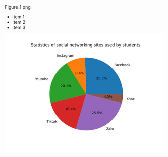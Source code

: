 
<!DOCTYPE html>
<html>
<head>
  <title> Statistics of social networking sites used by students</title>
Figure_1.png
  <ul>
    <li>Item 1</li>
    <li>Item 2</li>
    <li>Item 3</li>
  </ul>
  
  <img src="Figure_1.png" alt="Description of the image">
  

</body>
</html>
